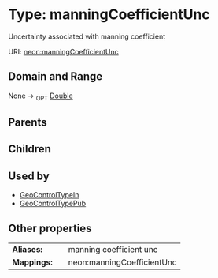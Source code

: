 
# Type: manningCoefficientUnc


Uncertainty associated with manning coefficient

URI: [neon:manningCoefficientUnc](https://data.neonscience.org/manningCoefficientUnc)


## Domain and Range

None ->  <sub>OPT</sub> [Double](types/Double.md)

## Parents


## Children


## Used by

 * [GeoControlTypeIn](GeoControlTypeIn.md)
 * [GeoControlTypePub](GeoControlTypePub.md)

## Other properties

|  |  |  |
| --- | --- | --- |
| **Aliases:** | | manning coefficient unc |
| **Mappings:** | | neon:manningCoefficientUnc |

